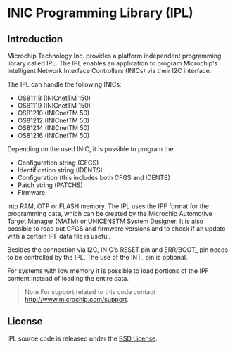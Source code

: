 # INIC Programming Library (IPL)

## Introduction

Microchip Technology Inc. provides a platform independent programming library called IPL.
The IPL enables an application to program Microchip's Intelligent Network Interface Controllers (INICs) via their I2C interface.

The IPL can handle the following INICs:

* OS81118 (INICnetTM 150)
* OS81119 (INICnetTM 150)
* OS81210 (INICnetTM 50)
* OS81212 (INICnetTM 50)
* OS81214 (INICnetTM 50)
* OS81216 (INICnetTM 50)

Depending on the used INIC, it is possible to program the

* Configuration string (CFGS)
* Identification string (IDENTS)
* Configuration (this includes both CFGS and IDENTS)
* Patch string (PATCHS)
* Firmware

into RAM, OTP or FLASH memory.
The IPL uses the IPF format for the programming data, which can be created by the Microchip Automotive Target Manager (MATM) or UNICENSTM System Designer.
It is also possible to read out CFGS and firmware versions and to check if an update with a certain IPF data file is useful.

Besides the connection via I2C, INIC's RESET pin and ERR/BOOT_ pin needs to be controlled by the IPL. The use of the INT_ pin is optional.

For systems with low memory it is possible to load portions of the IPF content instead of loading the entire data.

> Note
>    For support related to this code contact http://www.microchip.com/support. 


## License
IPL source code is released under the [BSD License](https://github.com/MicrochipTech/unicens/blob/master/LICENSE).

